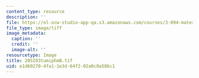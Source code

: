 ```yaml
---
content_type: resource
description: ''
file: https://ol-ocw-studio-app-qa.s3.amazonaws.com/courses/3-094-materials-in-human-experience-spring-2004/e1d602704fa11e3d64f202a0c0a586c1_20SI03tumiphmB.tif
file_type: image/tiff
image_metadata:
  caption: ''
  credit: ''
  image-alt: ''
resourcetype: Image
title: 20SI03tumiphmB.tif
uid: e1d60270-4fa1-1e3d-64f2-02a0c0a586c1
---
```

